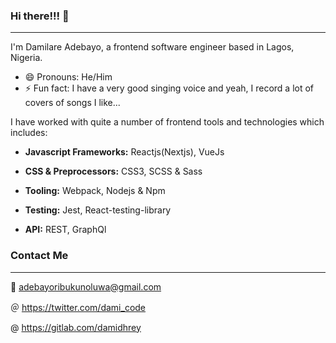 ### Hi there!!! 👋

<hr/>

<!--
**DamiCode18/damicode18** is a ✨ _special_ ✨ repository because its `README.md` (this file) appears on your GitHub profile.

Here are some ideas to get you started:

- 🔭 I’m currently working on ...
- 🌱 I’m currently learning ...
- 👯 I’m looking to collaborate on ...
- 🤔 I’m looking for help with ...
- 💬 Ask me about ...
- 📫 How to reach me: ...
- 😄 Pronouns: ...
- ⚡ Fun fact: ...
-->

I'm Damilare Adebayo, a frontend software engineer based in Lagos, Nigeria.
- 😄 Pronouns: He/Him
- ⚡ Fun fact: I have a very good singing voice and yeah, I record a lot of covers of songs I like...


I have worked with quite a number of frontend tools and technologies which includes:

- <b>Javascript Frameworks:</b> Reactjs(Nextjs), VueJs

- <b>CSS & Preprocessors:</b> CSS3, SCSS & Sass

- <b>Tooling:</b> Webpack, Nodejs & Npm

- <b>Testing:</b> Jest, React-testing-library

- <b>API:</b> REST, GraphQl


### Contact Me
<hr/>

📧 adebayoribukunoluwa@gmail.com

＠ https://twitter.com/dami_code

@ https://gitlab.com/damidhrey

